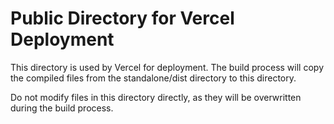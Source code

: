 # Public Directory for Vercel Deployment

This directory is used by Vercel for deployment. The build process will copy the compiled files from the standalone/dist directory to this directory.

Do not modify files in this directory directly, as they will be overwritten during the build process.

